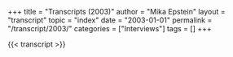 +++
title = "Transcripts (2003)"
author = "Mika Epstein"
layout = "transcript"
topic = "index"
date = "2003-01-01"
permalink = "/transcript/2003/"
categories = ["Interviews"]
tags = []
+++

{{< transcript >}}